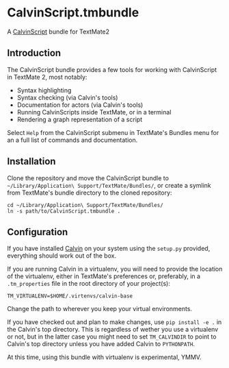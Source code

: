 # CalvinScript.tmbundle
A [CalvinScript][1] bundle for TextMate2

## Introduction

The CalvinScript bundle provides a few tools for working with CalvinScript in TextMate 2, most notably:

- Syntax highlighting
- Syntax checking (via Calvin's tools)
- Documentation for actors (via Calvin's tools)
- Running CalvinScripts inside TextMate, or in a terminal
- Rendering a graph representation of a script

Select `Help` from the CalvinScript submenu in TextMate's Bundles menu for an a full list of commands and documentation.

## Installation
Clone the repository and move the CalvinScript bundle to `~/Library/Application\ Support/TextMate/Bundles/`, or
create a symlink from TextMate's bundle directory to the cloned repository:

    cd ~/Library/Application\ Support/TextMate/Bundles/
    ln -s path/to/CalvinScript.tmbundle .

## Configuration

If you have installed [Calvin][1] on your system using the `setup.py` provided, everything should work out of the box.

If you are running Calvin in a virtualenv, you will need to provide the location of the virtualenv, either in TextMate's preferences or, preferably, in a `.tm_properties` file in the root directory of your project(s):

    TM_VIRTUALENV=$HOME/.virtenvs/calvin-base

Change the path to wherever you keep your virtual environments.

If you have checked out and plan to make changes, use `pip install -e .` in the Calvin's top directory. This is regardless of wether you use a virtualenv or not, but in the latter case you might need to set `TM_CALVINDIR` to point to Calvin's top directory unless you have added Calvin to `PYTHONPATH`.   

At this time, using this bundle with virtualenv is experimental, YMMV.

[1]: https://github.com/EricssonResearch/calvin-base
